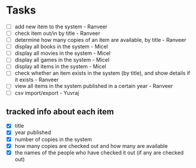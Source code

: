# Tasks
- [ ] add new item to the system - Ranveer
- [ ] check item out/in by title - Ranveer
- [ ] determine how many copies of an item are available, by title - Ranveer
- [ ] display all books in the system - Micel
- [ ] display all movies in the system - Micel
- [ ] display all games in the system - Micel
- [ ] display all items in the system - Micel
- [ ] check whether an item exists in the system (by title), and show details if it exists - Ranveer
- [ ] view all items in the system published in a certain year - Ranveer
- [ ] csv import/export - Yuvraj

## tracked info about each item
- [x] title
- [x] year published
- [x] number of copies in the system
- [x] how many copies are checked out and how many are available
- [x] the names of the people who have checked it out (if any are checked out)